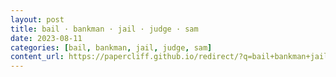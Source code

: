 ```yaml
---
layout: post
title: bail · bankman · jail · judge · sam
date: 2023-08-11
categories: [bail, bankman, jail, judge, sam]
content_url: https://papercliff.github.io/redirect/?q=bail+bankman+jail+judge+sam&tbs=cdr:1,cd_min:8/10/2023,cd_max:8/12/2023
---
```

